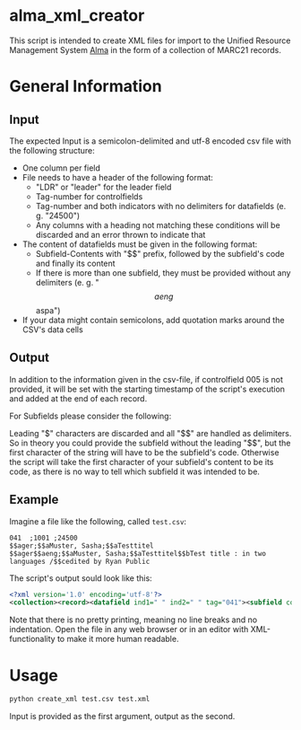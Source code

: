 # alma_xml_creator

This script is intended to create XML files for import to the Unified Resource Management System 
[Alma](https://knowledge.exlibrisgroup.com/Alma/Product_Documentation/010Alma_Online_Help_%28English%29/010Getting_Started/010Alma_Introduction/010Alma_Overview)
in the form of a collection of MARC21 records.

# General Information

## Input

The expected Input is a semicolon-delimited and utf-8 encoded csv file with the following structure:
* One column per field
* File needs to have a header of the following format:
    * "LDR" or "leader" for the leader field
    * Tag-number for controlfields
    * Tag-number and both indicators with no delimiters for datafields (e. g. "24500")
    * Any columns with a heading not matching these conditions will be discarded and an error thrown to indicate that
* The content of datafields must be given in the following format:
    * Subfield-Contents with "$$" prefix, followed by the subfield's code and finally its content
    * If there is more than one subfield, they must be provided without any delimiters (e. g. "$$aeng$$aspa")
* If your data might contain semicolons, add quotation marks around the CSV's data cells
    
## Output

In addition to the information given in the csv-file, if controlfield 005 is not provided, it will be set with the
starting timestamp of the script's execution and added at the end of each record.

For Subfields please consider the following:

Leading "$" characters are discarded and all "$$" are handled as delimiters. So in theory you could provide the
subfield without the leading "$$", but the first character of the string will have to be the subfield's code.
Otherwise the script will take the first character of your subfield's content to be its code, as there is no way to
tell which subfield it was intended to be.

## Example

Imagine a file like the following, called `test.csv`:

```csv
041  ;1001 ;24500
$$ager;$$aMuster, Sasha;$$aTesttitel
$$ager$$aeng;$$aMuster, Sasha;$$aTesttitel$$bTest title : in two languages /$$cedited by Ryan Public
```

The script's output sould look like this:

```xml
<?xml version='1.0' encoding='utf-8'?>
<collection><record><datafield ind1=" " ind2=" " tag="041"><subfield code="a">ger</subfield></datafield><datafield ind1="1" ind2=" " tag="100"><subfield code="a">Muster, Sasha</subfield></datafield><datafield ind1="0" ind2="0" tag="245"><subfield code="a">Testtitel</subfield></datafield></record><record><datafield ind1=" " ind2=" " tag="041"><subfield code="a">ger</subfield><subfield code="a">eng</subfield></datafield><datafield ind1="1" ind2=" " tag="100"><subfield code="a">Muster, Sasha</subfield></datafield><datafield ind1="0" ind2="0" tag="245"><subfield code="a">Testtitel</subfield><subfield code="b">Test title : in two languages /</subfield><subfield code="c">edited by Ryan Public</subfield></datafield></record></collection>
```

Note that there is no pretty printing, meaning no line breaks and no indentation. Open the file in any web browser
or in an editor with XML-functionality to make it more human readable.

# Usage

```bash
python create_xml test.csv test.xml
```

Input is provided as the first argument, output as the second.